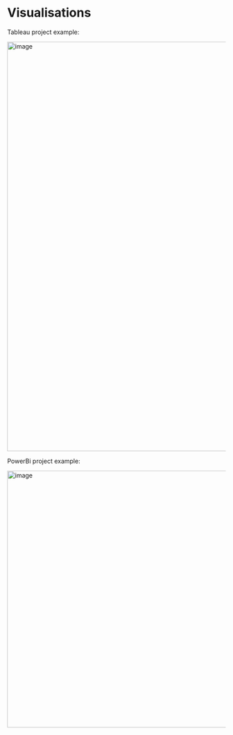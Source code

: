 # Visualisations

Tableau project example: 

<img width="944" alt="image" src="https://github.com/SandaKitsune/Visualisations/assets/125961358/131887a9-6443-4a5f-bfe5-750662869ec0">






PowerBi project example: 

<img width="592" alt="image" src="https://github.com/SandaKitsune/Visualisations/assets/125961358/644c09f4-6d4b-4751-8f68-e986d2e22617">

